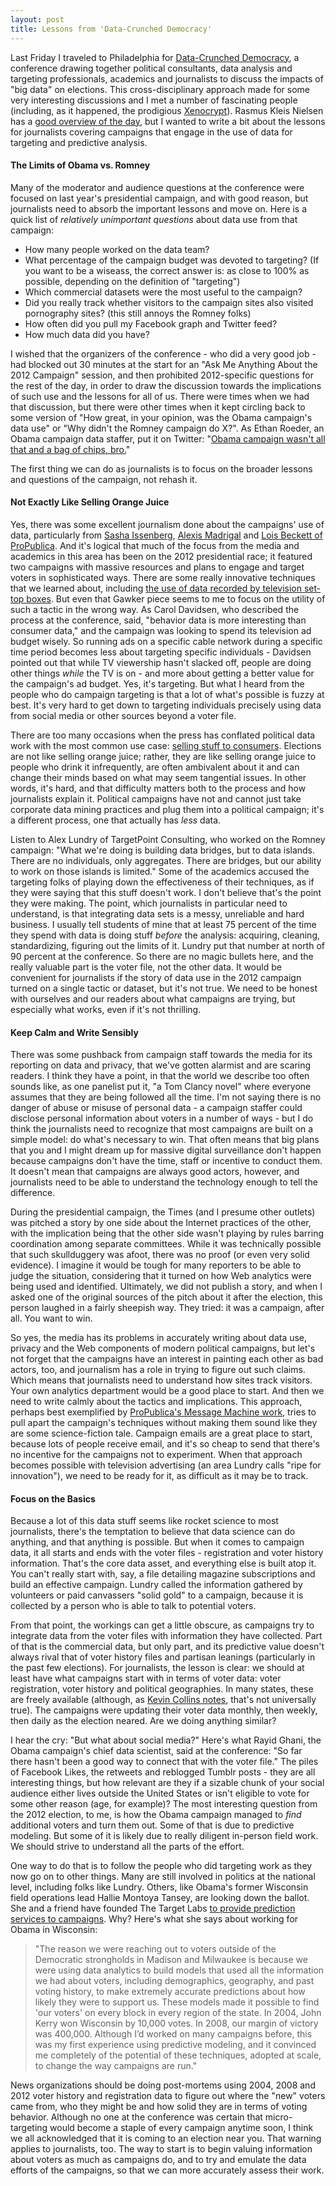 ```yaml
---
layout: post
title: Lessons from 'Data-Crunched Democracy'
---
```


Last Friday I traveled to Philadelphia for [Data-Crunched Democracy](http://datapolitics.jomc.unc.edu/about/), a conference drawing together political consultants, data analysis and targeting professionals, academics and journalists to discuss the impacts of "big data" on elections. This cross-disciplinary approach made for some very interesting discussions and I met a number of fascinating people (including, as it happened, the prodigious [Xenocrypt](http://xenocrypt.blogspot.com/)). Rasmus Kleis Nielsen has a [good overview of the day](http://rasmuskleisnielsen.net/2013/05/31/data-crunched-democracy/), but I wanted to write a bit about the lessons for journalists covering campaigns that engage in the use of data for targeting and predictive analysis.

#### The Limits of Obama vs. Romney

Many of the moderator and audience questions at the conference were focused on last year's presidential campaign, and with good reason, but journalists need to absorb the important lessons and move on. Here is a quick list of _relatively unimportant questions_ about data use from that campaign:

* How many people worked on the data team?
* What percentage of the campaign budget was devoted to targeting? (If you want to be a wiseass, the correct answer is: as close to 100% as possible, depending on the definition of "targeting")
* Which commercial datasets were the most useful to the campaign?
* Did you really track whether visitors to the campaign sites also visited pornography sites? (this still annoys the Romney folks)
* How often did you pull my Facebook graph and Twitter feed?
* How much data did you have?

I wished that the organizers of the conference - who did a very good job - had blocked out 30 minutes at the start for an "Ask Me Anything About the 2012 Campaign" session, and then prohibited 2012-specific questions for the rest of the day, in order to draw the discussion towards the implications of such use and the lessons for all of us. There were times when we had that discussion, but there were other times when it kept circling back to some version of "How great, in your opinion, was the Obama campaign's data use" or "Why didn't the Romney campaign do X?". As Ethan Roeder, an Obama campaign data staffer, put it on Twitter: "[Obama campaign wasn't all that and a bag of chips, bro.](https://twitter.com/HardlyIfAtAll/status/340527402423840768)"

The first thing we can do as journalists is to focus on the broader lessons and questions of the campaign, not rehash it.

#### Not Exactly Like Selling Orange Juice

Yes, there was some excellent journalism done about the campaigns' use of data, particularly from [Sasha Issenberg](http://www.thevictorylab.com/), [Alexis Madrigal](http://www.theatlantic.com/technology/archive/2012/11/when-the-nerds-go-marching-in/265325/) and [Lois Beckett of ProPublica](http://www.propublica.org/article/everything-we-know-so-far-about-obamas-big-data-operation). And it's logical that much of the focus from the media and academics in this area has been on the 2012 presidential race; it featured two campaigns with massive resources and plans to engage and target voters in sophisticated ways. There are some really innovative techniques that we learned about, including [the use of data recorded by television set-top boxes](http://gawker.com/5961202/how-the-obama-campaigns-data+miners-knew-what-you-were-watching-on-tv). But even that Gawker piece seems to me to focus on the utility of such a tactic in the wrong way. As Carol Davidsen, who described the process at the conference, said, "behavior data is more interesting than consumer data," and the campaign was looking to spend its television ad budget wisely. So running ads on a specific cable network during a specific time period becomes less about targeting specific individuals - Davidsen pointed out that while TV viewership hasn't slacked off, people are doing other things _while_ the TV is on - and more about getting a better value for the campaign's ad budget. Yes, it's targeting. But what I heard from the people who do campaign targeting is that a lot of what's possible is fuzzy at best. It's very hard to get down to targeting individuals precisely using data from social media or other sources beyond a voter file.

There are too many occasions when the press has conflated political data work with the most common use case: [selling stuff to consumers](http://online.wsj.com/article/SB10001424127887323353204578126671124151266.html). Elections are not like selling orange juice; rather, they are like selling orange juice to people who drink it infrequently, are often ambivalent about it and can change their minds based on what may seem tangential issues. In other words, it's hard, and that difficulty matters both to the process and how journalists explain it. Political campaigns have not and cannot just take corporate data mining practices and plug them into a political campaign; it's a different process, one that actually has _less_ data.

Listen to Alex Lundry of TargetPoint Consulting, who worked on the Romney campaign: "What we're doing is building data bridges, but to data islands. There are no individuals, only aggregates. There are bridges, but our ability to work on those islands is limited." Some of the academics accused the targeting folks of playing down the effectiveness of their techniques, as if they were saying that this stuff doesn't work. I don't believe that's the point they were making. The point, which journalists in particular need to understand, is that integrating data sets is a messy, unreliable and hard business. I usually tell students of mine that at least 75 percent of the time they spend with data is doing stuff _before_ the analysis: acquiring, cleaning, standardizing, figuring out the limits of it. Lundry put that number at north of 90 percent at the conference. So there are no magic bullets here, and the really valuable part is the voter file, not the other data. It would be convenient for journalists if the story of data use in the 2012 campaign turned on a single tactic or dataset, but it's not true. We need to be honest with ourselves and our readers about what campaigns are trying, but especially what works, even if it's not thrilling.

#### Keep Calm and Write Sensibly

There was some pushback from campaign staff towards the media for its reporting on data and privacy, that we've gotten alarmist and are scaring readers. I think they have a point, in that the world we describe too often sounds like, as one panelist put it, "a Tom Clancy novel" where everyone assumes that they are being followed all the time. I'm not saying there is no danger of abuse or misuse of personal data - a campaign staffer could disclose personal information about voters in a number of ways - but I do think the journalists need to recognize that most campaigns are built on a simple model: do what's necessary to win. That often means that big plans that you and I might dream up for massive digital surveillance don't happen because campaigns don't have the time, staff or incentive to conduct them. It doesn't mean that campaigns are always good actors, however, and journalists need to be able to understand the technology enough to tell the difference.

During the presidential campaign, the Times (and I presume other outlets) was pitched a story by one side about the Internet practices of the other, with the implication being that the other side wasn't playing by rules barring coordination among separate committees. While it was technically possible that such skullduggery was afoot, there was no proof (or even very solid evidence). I imagine it would be tough for many reporters to be able to judge the situation, considering that it turned on how Web analytics were being used and identified. Ultimately, we did not publish a story, and when I asked one of the original sources of the pitch about it after the election, this person laughed in a fairly sheepish way. They tried: it was a campaign, after all. You want to win.

So yes, the media has its problems in accurately writing about data use, privacy and the Web components of modern political campaigns, but let's not forget that the campaigns have an interest in painting each other as bad actors, too, and journalism has a role in trying to figure out such claims. Which means that journalists need to understand how sites track visitors. Your own analytics department would be a good place to start. And then we need to write calmly about the tactics and implications. This approach, perhaps best exemplified by [ProPublica's Message Machine work](http://www.propublica.org/article/message-machine-starts-providing-answers), tries to pull apart the campaign's techniques without making them sound like they are some science-fiction tale. Campaign emails are a great place to start, because lots of people receive email, and it's so cheap to send that there's no incentive for the campaigns not to experiment. When that approach becomes possible with television advertising (an area Lundry calls "ripe for innovation"), we need to be ready for it, as difficult as it may be to track.

#### Focus on the Basics

Because a lot of this data stuff seems like rocket science to most journalists, there's the temptation to believe that data science can do anything, and that anything is possible. But when it comes to campaign data, it all starts and ends with the voter files - registration and voter history information. That's the core data asset, and everything else is built atop it. You can't really start with, say, a file detailing magazine subscriptions and build an effective campaign. Lundry called the information gathered by volunteers or paid canvassers "solid gold" to a campaign, because it is collected by a person who is able to talk to potential voters.

From that point, the workings can get a little obscure, as campaigns try to integrate data from the voter files with information they have collected. Part of that is the commercial data, but only part, and its predictive value doesn't always rival that of voter history files and partisan leanings (particularly in the past few elections). For journalists, the lesson is clear: we should at least have what campaigns start with in terms of voter data: voter registration, voter history and political geographies. In many states, these are freely available (although, as [Kevin Collins notes](https://twitter.com/kwcollins/status/340522066883256321), that's not universally true). The campaigns were updating their voter data monthly, then weekly, then daily as the election neared. Are we doing anything similar?

I hear the cry: "But what about social media?" Here's what Rayid Ghani, the Obama campaign's chief data scientist, said at the conference: "So far there hasn't been a good way to connect that with the voter file." The piles of Facebook Likes, the retweets and reblogged Tumblr posts - they are all interesting things, but how relevant are they if a sizable chunk of your social audience either lives outside the United States or isn't eligible to vote for some other reason (age, for example)? The most interesting question from the 2012 election, to me, is how the Obama campaign managed to _find_ additional voters and turn them out. Some of that is due to predictive modeling. But some of it is likely due to really diligent in-person field work. We should strive to understand all the parts of the effort.

One way to do that is to follow the people who did targeting work as they now go on to other things. Many are still involved in politics at the national level, including folks like Lundry. Others, like Obama's former Wisconsin field operations lead Hallie Montoya Tansey, are looking down the ballot. She and a friend have founded The Target Labs [to provide prediction services to campaigns](http://halliemt.tumblr.com/post/52067134663/my-new-adventure-the-target-labs). Why? Here's what she says about working for Obama in Wisconsin: 

>"The reason we were reaching out to voters outside of the Democratic strongholds in Madison and Milwaukee is because we were using data analytics to build models that used all the information we had about voters, including demographics, geography, and past voting history, to make extremely accurate predictions about how likely they were to support us. These models made it possible to find 'our voters' on every block in every region of the state. In 2004, John Kerry won Wisconsin by 10,000 votes. In 2008, our margin of victory was 400,000. Although I’d worked on many campaigns before, this was my first experience using predictive modeling, and it convinced me completely of the potential of these techniques, adopted at scale, to change the way campaigns are run."

News organizations should be doing post-mortems using 2004, 2008 and 2012 voter history and registration data to figure out where the "new" voters came from, who they might be and how solid they are in terms of voting behavior. Although no one at the conference was certain that micro-targeting would become a staple of every campaign anytime soon, I think we all acknowledged that it is coming to an election near you. That warning applies to journalists, too. The way to start is to begin valuing information about voters as much as campaigns do, and to try and emulate the data efforts of the campaigns, so that we can more accurately assess their work.